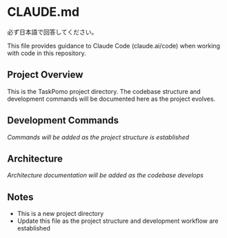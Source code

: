 # CLAUDE.md

必ず日本語で回答してください。

This file provides guidance to Claude Code (claude.ai/code) when working with code in this repository.

## Project Overview

This is the TaskPomo project directory. The codebase structure and development commands will be documented here as the project evolves.

## Development Commands

*Commands will be added as the project structure is established*

## Architecture

*Architecture documentation will be added as the codebase develops*

## Notes

- This is a new project directory
- Update this file as the project structure and development workflow are established
